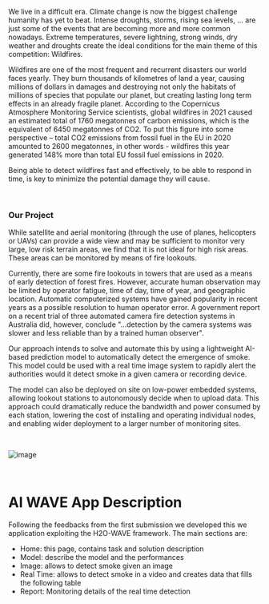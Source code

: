 We live in a difficult era. Climate change is now the biggest challenge humanity has yet to beat. Intense droughts, storms, rising sea levels, ... are just some of the events that are becoming more and more common nowadays. Extreme temperatures, severe lightning, strong winds, dry weather and droughts create the ideal conditions for the main theme of this competition: Wildfires. 

Wildfires are one of the most frequent and recurrent disasters our world faces yearly. They burn thousands of kilometres of land a year, causing millions of dollars in damages and destroying not only the habitats of millions of species that populate our planet, but creating lasting long term effects in an already fragile planet. According to the Copernicus Atmosphere Monitoring Service scientists, global wildfires in 2021 caused an estimated total of 1760 megatonnes of carbon emissions, which is the equivalent of 6450 megatonnes of CO2. To put this figure into some perspective – total CO2 emissions from fossil fuel in the EU in 2020 amounted to 2600 megatonnes, in other words - wildfires this year generated 148% more than total EU fossil fuel emissions in 2020.

Being able to detect wildfires fast and effectively, to be able to respond in time, is key to minimize the potential damage they will cause. 

<br/>

### Our Project

While satellite and aerial monitoring (through the use of planes, helicopters or UAVs) can provide a wide view and may be sufficient to monitor very large, low risk terrain areas, 
we find that it is not ideal for high risk areas. These areas can be monitored by means of fire lookouts.

Currently, there are some fire lookouts in towers that are used as a means of early detection of forest fires. However, accurate human observation may be limited by operator fatigue, time of day, time of year, and geographic location. Automatic computerized systems have gained popularity in recent years as a possible resolution to human operator error. A government report on a recent trial of three automated camera fire detection systems in Australia did, however, conclude "...detection by the camera systems was slower and less reliable than by a trained human observer".

Our approach intends to solve and automate this by using a lightweight AI-based prediction model to automatically detect the emergence of smoke. This model could be used with a real time image system to rapidly alert the authorities would it detect smoke in a given camera or recording device.

The model can also be deployed on site on low-power embedded systems, allowing lookout stations to autonomously decide when to upload data. This approach could dramatically reduce the bandwidth and power consumed by each station, lowering the cost of installing and operating individual nodes, and enabling wider deployment to a larger number of monitoring sites.

<br/>

![image](https://www.munichre.com/content/dam/munichre/global/images/royalty-free/GettyImages-145057928.jpg/_jcr_content/renditions/cropped.3_to_1.jpg./cropped.3_to_1.jpg)

<br/>

# AI WAVE App Description

Following the feedbacks from the first submission we developed this we application exploiting the H2O-WAVE framework. The main sections are:

* Home: this page, contains task and solution description
* Model: describe the model and the performances
* Image: allows to detect smoke given an image
* Real Time: allows to detect smoke in a video and creates data that fills the following table
* Report: Monitoring details of the real time detection